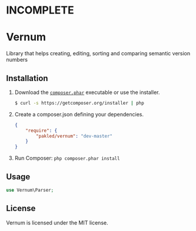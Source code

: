 # INCOMPLETE

# Vernum

Library that helps creating, editing, sorting and comparing semantic version numbers

## Installation

1. Download the [`composer.phar`](https://getcomposer.org/composer.phar) executable or use the installer.

    ``` sh
    $ curl -s https://getcomposer.org/installer | php
    ```

2. Create a composer.json defining your dependencies.

    ``` json
    {
        "require": {
            "pakled/vernum": "dev-master"
        }
    }
    ```

3. Run Composer: `php composer.phar install`

## Usage

```php
use Vernum\Parser;
```

## License

Vernum is licensed under the MIT license.
